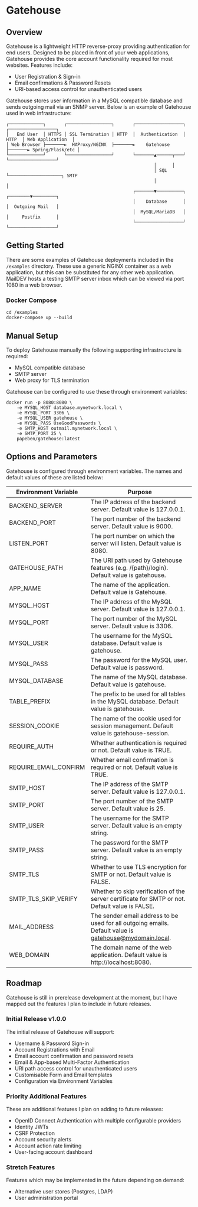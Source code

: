 # Gatehouse

## Overview

Gatehouse is a lightweight HTTP reverse-proxy providing authentication for end users. Designed to be placed in front of your web applications, Gatehouse provides the core account functionality required for most websites. Features include:

- User Registration & Sign-in
- Email confirmations & Password Resets
- URI-based access control for unauthenticated users

Gatehouse stores user information in a MySQL compatible database and sends outgoing mail via an SNMP server. Below is an example of Gatehouse used in web infrastructure:

```
┌─────────────┐       ┌─────────────────┐       ┌──────────────────┐       ┌──────────────────┐
│   End User  │ HTTPS │ SSL Termination │ HTTP  │  Authentication  │ HTTP  │ Web Application  │
│ Web Browser ├───────►  HAProxy/NGINX  ├───────►    Gatehouse     ├───────► Spring/Flask/etc │
└─────────────┘       └─────────────────┘       └───────▲──────┬───┘       └──────────────────┘
                                                        │      │
                                                        │ SQL  └────────────────────┐ SMTP
                                                        │                           │
                                                ┌───────▼──────────┐       ┌────────▼─────────┐
                                                │    Database      │       │  Outgoing Mail   │
                                                │  MySQL/MariaDB   │       │     Postfix      │
                                                └──────────────────┘       └──────────────────┘
```

## Getting Started

There are some examples of Gatehouse deployments included in the `/examples` directory. These use a generic NGINX container as a web application, but this can be substituted for any other web application. MailDEV hosts a testing SMTP server inbox which can be viewed via port 1080 in a web browser.

### Docker Compose

```
cd /examples
docker-compose up --build
```

## Manual Setup

To deploy Gatehouse manually the following supporting infrastructure is required:

- MySQL compatible database
- SMTP server
- Web proxy for TLS termination

Gatehouse can be configured to use these through environment variables:

```
docker run -p 8080:8080 \
    -e MYSQL_HOST database.mynetwork.local \
    -e MYSQL_PORT 3306 \
    -e MYSQL_USER gatehouse \
    -e MYSQL_PASS UseGoodPasswords \
    -e SMTP_HOST outmail.mynetwork.local \
    -e SMTP_PORT 25 \
    papeben/gatehouse:latest
```

## Options and Parameters

Gatehouse is configured through environment variables. The names and default values of these are listed below:

| Environment Variable	| Purpose |
| ----------------------|--------------------------|
| BACKEND_SERVER	| The IP address of the backend server. Default value is 127.0.0.1. |
| BACKEND_PORT	| The port number of the backend server. Default value is 9000. |
| LISTEN_PORT	| The port number on which the server will listen. Default value is 8080. |
| GATEHOUSE_PATH |	The URI path used by Gatehouse features (e.g. /{path}/login). Default value is gatehouse. |
| APP_NAME	| The name of the application. Default value is Gatehouse. |
| MYSQL_HOST	| The IP address of the MySQL server. Default value is 127.0.0.1. |
| MYSQL_PORT	| The port number of the MySQL server. Default value is 3306. |
| MYSQL_USER	| The username for the MySQL database. Default value is gatehouse. |
| MYSQL_PASS	| The password for the MySQL user. Default value is password. |
| MYSQL_DATABASE |	The name of the MySQL database. Default value is gatehouse. |
| TABLE_PREFIX	| The prefix to be used for all tables in the MySQL database. Default value is gatehouse. |
| SESSION_COOKIE |	The name of the cookie used for session management. Default value is gatehouse-session. |
| REQUIRE_AUTH	| Whether authentication is required or not. Default value is TRUE. |
| REQUIRE_EMAIL_CONFIRM	| Whether email confirmation is required or not. Default value is TRUE. |
| SMTP_HOST	| The IP address of the SMTP server. Default value is 127.0.0.1. |
| SMTP_PORT	| The port number of the SMTP server. Default value is 25. |
| SMTP_USER	| The username for the SMTP server. Default value is an empty string. |
| SMTP_PASS	| The password for the SMTP server. Default value is an empty string. |
| SMTP_TLS	| Whether to use TLS encryption for SMTP or not. Default value is FALSE. |
| SMTP_TLS_SKIP_VERIFY	| Whether to skip verification of the server certificate for SMTP or not. Default value is FALSE. |
| MAIL_ADDRESS	| The sender email address to be used for all outgoing emails. Default value is gatehouse@mydomain.local. |
| WEB_DOMAIN	| The domain name of the web application. Default value is http://localhost:8080. |

## Roadmap

Gatehouse is still in prerelease development at the moment, but I have mapped out the features I plan to include in future releases.

### Initial Release v1.0.0

The initial release of Gatehouse will support:

- Username & Password Sign-in
- Account Registrations with Email
- Email account confirmation and password resets
- Email & App-based Multi-Factor Authentication
- URI path access control for unauthenticated users
- Customisable Form and Email templates
- Configuration via Environment Variables

### Priority Additional Features

These are additional features I plan on adding to future releases:

- OpenID Connect Authentication with multiple configurable providers
- Identity JWTs
- CSRF Protection
- Account security alerts
- Account action rate limiting
- User-facing account dashboard

### Stretch Features

Features which may be implemented in the future depending on demand:

- Alternative user stores (Postgres, LDAP)
- User administration portal